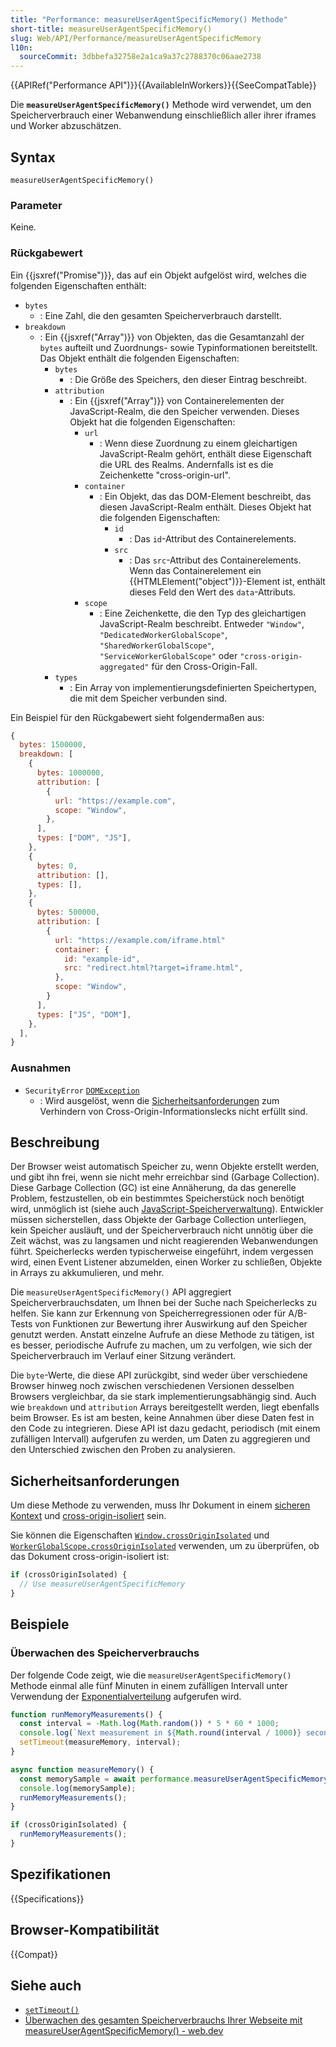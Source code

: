 ```yaml
---
title: "Performance: measureUserAgentSpecificMemory() Methode"
short-title: measureUserAgentSpecificMemory()
slug: Web/API/Performance/measureUserAgentSpecificMemory
l10n:
  sourceCommit: 3dbbefa32758e2a1ca9a37c2788370c06aae2738
---
```


{{APIRef("Performance API")}}{{AvailableInWorkers}}{{SeeCompatTable}}

Die **`measureUserAgentSpecificMemory()`** Methode wird verwendet, um den Speicherverbrauch einer Webanwendung einschließlich aller ihrer iframes und Worker abzuschätzen.

## Syntax

```js-nolint
measureUserAgentSpecificMemory()
```

### Parameter

Keine.

### Rückgabewert

Ein {{jsxref("Promise")}}, das auf ein Objekt aufgelöst wird, welches die folgenden Eigenschaften enthält:

- `bytes`
  - : Eine Zahl, die den gesamten Speicherverbrauch darstellt.
- `breakdown`
  - : Ein {{jsxref("Array")}} von Objekten, das die Gesamtanzahl der `bytes` aufteilt und Zuordnungs- sowie Typinformationen bereitstellt. Das Objekt enthält die folgenden Eigenschaften:
    - `bytes`
      - : Die Größe des Speichers, den dieser Eintrag beschreibt.
    - `attribution`
      - : Ein {{jsxref("Array")}} von Containerelementen der JavaScript-Realm, die den Speicher verwenden. Dieses Objekt hat die folgenden Eigenschaften:
        - `url`
          - : Wenn diese Zuordnung zu einem gleichartigen JavaScript-Realm gehört, enthält diese Eigenschaft die URL des Realms. Andernfalls ist es die Zeichenkette "cross-origin-url".
        - `container`
          - : Ein Objekt, das das DOM-Element beschreibt, das diesen JavaScript-Realm enthält. Dieses Objekt hat die folgenden Eigenschaften:
            - `id`
              - : Das `id`-Attribut des Containerelements.
            - `src`
              - : Das `src`-Attribut des Containerelements. Wenn das Containerelement ein {{HTMLElement("object")}}-Element ist, enthält dieses Feld den Wert des `data`-Attributs.
        - `scope`
          - : Eine Zeichenkette, die den Typ des gleichartigen JavaScript-Realm beschreibt. Entweder `"Window"`, `"DedicatedWorkerGlobalScope"`, `"SharedWorkerGlobalScope"`, `"ServiceWorkerGlobalScope"` oder `"cross-origin-aggregated"` für den Cross-Origin-Fall.
    - `types`
      - : Ein Array von implementierungsdefinierten Speichertypen, die mit dem Speicher verbunden sind.

Ein Beispiel für den Rückgabewert sieht folgendermaßen aus:

```js
{
  bytes: 1500000,
  breakdown: [
    {
      bytes: 1000000,
      attribution: [
        {
          url: "https://example.com",
          scope: "Window",
        },
      ],
      types: ["DOM", "JS"],
    },
    {
      bytes: 0,
      attribution: [],
      types: [],
    },
    {
      bytes: 500000,
      attribution: [
        {
          url: "https://example.com/iframe.html"
          container: {
            id: "example-id",
            src: "redirect.html?target=iframe.html",
          },
          scope: "Window",
        }
      ],
      types: ["JS", "DOM"],
    },
  ],
}
```

### Ausnahmen

- `SecurityError` [`DOMException`](/de/docs/Web/API/DOMException)
  - : Wird ausgelöst, wenn die [Sicherheitsanforderungen](#sicherheitsanforderungen) zum Verhindern von Cross-Origin-Informationslecks nicht erfüllt sind.

## Beschreibung

Der Browser weist automatisch Speicher zu, wenn Objekte erstellt werden, und gibt ihn frei, wenn sie nicht mehr erreichbar sind (Garbage Collection). Diese Garbage Collection (GC) ist eine Annäherung, da das generelle Problem, festzustellen, ob ein bestimmtes Speicherstück noch benötigt wird, unmöglich ist (siehe auch [JavaScript-Speicherverwaltung](/de/docs/Web/JavaScript/Guide/Memory_management)). Entwickler müssen sicherstellen, dass Objekte der Garbage Collection unterliegen, kein Speicher ausläuft, und der Speicherverbrauch nicht unnötig über die Zeit wächst, was zu langsamen und nicht reagierenden Webanwendungen führt. Speicherlecks werden typischerweise eingeführt, indem vergessen wird, einen Event Listener abzumelden, einen Worker zu schließen, Objekte in Arrays zu akkumulieren, und mehr.

Die `measureUserAgentSpecificMemory()` API aggregiert Speicherverbrauchsdaten, um Ihnen bei der Suche nach Speicherlecks zu helfen. Sie kann zur Erkennung von Speicherregressionen oder für A/B-Tests von Funktionen zur Bewertung ihrer Auswirkung auf den Speicher genutzt werden. Anstatt einzelne Aufrufe an diese Methode zu tätigen, ist es besser, periodische Aufrufe zu machen, um zu verfolgen, wie sich der Speicherverbrauch im Verlauf einer Sitzung verändert.

Die `byte`-Werte, die diese API zurückgibt, sind weder über verschiedene Browser hinweg noch zwischen verschiedenen Versionen desselben Browsers vergleichbar, da sie stark implementierungsabhängig sind. Auch wie `breakdown` und `attribution` Arrays bereitgestellt werden, liegt ebenfalls beim Browser. Es ist am besten, keine Annahmen über diese Daten fest in den Code zu integrieren. Diese API ist dazu gedacht, periodisch (mit einem zufälligen Intervall) aufgerufen zu werden, um Daten zu aggregieren und den Unterschied zwischen den Proben zu analysieren.

## Sicherheitsanforderungen

Um diese Methode zu verwenden, muss Ihr Dokument in einem [sicheren Kontext](/de/docs/Web/Security/Secure_Contexts) und [cross-origin-isoliert](/de/docs/Web/API/Window/crossOriginIsolated) sein.

Sie können die Eigenschaften [`Window.crossOriginIsolated`](/de/docs/Web/API/Window/crossOriginIsolated) und [`WorkerGlobalScope.crossOriginIsolated`](/de/docs/Web/API/WorkerGlobalScope/crossOriginIsolated) verwenden, um zu überprüfen, ob das Dokument cross-origin-isoliert ist:

```js
if (crossOriginIsolated) {
  // Use measureUserAgentSpecificMemory
}
```

## Beispiele

### Überwachen des Speicherverbrauchs

Der folgende Code zeigt, wie die `measureUserAgentSpecificMemory()` Methode einmal alle fünf Minuten in einem zufälligen Intervall unter Verwendung der [Exponentialverteilung](https://en.wikipedia.org/wiki/Exponential_distribution#Random_variate_generation) aufgerufen wird.

```js
function runMemoryMeasurements() {
  const interval = -Math.log(Math.random()) * 5 * 60 * 1000;
  console.log(`Next measurement in ${Math.round(interval / 1000)} seconds.`);
  setTimeout(measureMemory, interval);
}

async function measureMemory() {
  const memorySample = await performance.measureUserAgentSpecificMemory();
  console.log(memorySample);
  runMemoryMeasurements();
}

if (crossOriginIsolated) {
  runMemoryMeasurements();
}
```

## Spezifikationen

{{Specifications}}

## Browser-Kompatibilität

{{Compat}}

## Siehe auch

- [`setTimeout()`](/de/docs/Web/API/Window/setTimeout)
- [Überwachen des gesamten Speicherverbrauchs Ihrer Webseite mit measureUserAgentSpecificMemory() - web.dev](https://web.dev/articles/monitor-total-page-memory-usage)
